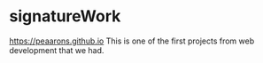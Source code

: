 # signatureWork 
https://peaarons.github.io
This is one of the first projects from web development that we had. 